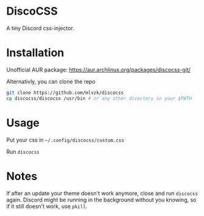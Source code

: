 # DiscoCSS

A tiny Discord css-injector.

# Installation

Unofficial AUR package: https://aur.archlinux.org/packages/discocss-git/

Alternativly, you can clone the repo

```sh
git clone https://github.com/mlvzk/discocss
cp discocss/discocss /usr/bin # or any other directory in your $PATH
```

# Usage

Put your css in `~/.config/discocss/custom.css`

Run `discocss`

# Notes

If after an update your theme doesn't work anymore, close and run `discocss` again. Discord might be running in the background without you knowing, so if it still doesn't work, use `pkill`.
